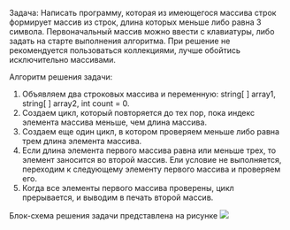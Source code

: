 Задача:
Написать программу, которая из имеющегося массива строк формирует массив из строк, длина которых меньше либо равна 3 символа. 
Первоначальный массив можно ввести с клавиатуры, либо задать на старте выполнения алгоритма. 
При решение не рекомендуется пользоваться коллекциями, лучше обойтись исключительно массивами.

Алгоритм решения задачи:
1. Объявляем два строковых массива и переменную: string[ ] array1, string[ ] array2, int count = 0.
2. Создаем цикл, который повторяется до тех пор, пока индекс элемента массива меньше, чем длина массива.
3. Создаем еще один цикл, в котором проверяем меньше либо равна трем длина элемента массива. 
4. Если длина элемента первого массива равна или меньше трех, то элемент заносится во второй массив. Ели условие не выполняется, переходим к следующему элементу первого массива и проверяем его.
5. Когда все элементы первого массива проверены, цикл прерывается, и выводим в печать второй массив.
 
 Блок-схема решения задачи представлена на рисунке ![](Блок-схема.jpg)